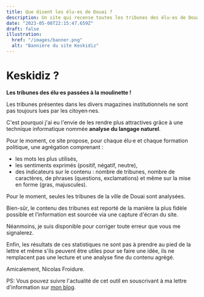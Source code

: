 ```yaml
---
title: Que disent les élu·es de Douai ?
description: Un site qui recense toutes les tribunes des élu·es de Douai et les analyse pour en tirer l'essentiel.
date: "2023-05-08T22:15:47.659Z"
draft: false
illustration:
  href: "/images/banner.png"
  alt: "Bannière du site Keskidiz"
---
```


# Keskidiz ?

**Les tribunes des élu·es passées à la moulinette !**

Les tribunes présentes dans les divers magazines institutionnels ne sont pas toujours lues par les citoyen·nes.

C'est pourquoi j'ai eu l'envie de les rendre plus attractives grâce à une technique informatique nommée **analyse du langage naturel**.

Pour le moment, ce site propose, pour chaque élu·e et chaque formation politique, une agrégation comprenant :
- les mots les plus utilisés,
- les sentiments exprimés (positif, négatif, neutre),
- des indicateurs sur le contenu : nombre de tribunes, nombre de caractères, de phrases (questions, exclamations) et même sur la mise en forme (gras, majuscules).

Pour le moment, seules les tribunes de la ville de Douai sont analysées.

Bien-sûr, le contenu des tribunes est reporté de la manière la plus fidèle possible et l'information est sourcée via une capture d'écran du site.

Néanmoins, je suis disponible pour corriger toute erreur que vous me signalerez.

Enfin, les résultats de ces statistiques ne sont pas à prendre au pied de la lettre et même s'ils peuvent être utiles pour se faire une idée, ils ne remplacent pas une lecture et une analyse fine du contenu agrégé.

Amicalement, Nicolas Froidure.

PS: Vous pouvez suivre l'actualité de cet outil en souscrivant à ma lettre d'information sur [mon blog](https://nicolasfroidure.fr).
